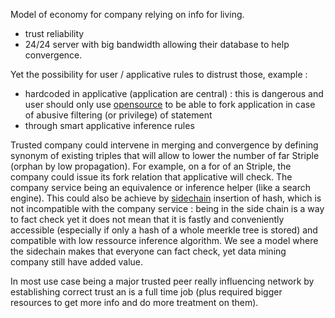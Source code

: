 [hm]: # (+++)
[hm]: # (date = "2015-05-30T12:43:26+01:00")
[hm]: # (draft = true)
[hm]: # (title = "striple economic approach for businesses")
[hm]: # (+++)




Model of economy for company relying on info for living.

- trust reliability
- 24/24 server with big bandwidth allowing their database to help convergence.


Yet the possibility for user / applicative rules to distrust those, example :
- hardcoded in applicative (application are central) : this is dangerous and user should only use [opensource](./code.md) to be able to fork application in case of abusive filtering (or privilege) of statement
- through smart applicative inference rules


Trusted company could intervene in merging and convergence by defining synonym of existing triples that will allow to lower the number of far Striple (orphan by low propagation).
For example, on a for of an Striple, the company could issue its fork relation that applicative will check. The company service being an equivalence or inference helper (like a search engine). This could also be achieve by [sidechain](./sidechain.md) insertion of hash, which is not incompatible with the company service : being in the side chain is a way to fact check yet it does not mean that it is fastly and conveniently accessible (especially if only a hash of a whole meerkle tree is stored) and compatible with low ressource inference algorithm.
We see a model where the sidechain makes that everyone can fact check, yet data mining company still have added value.

In most use case being a major trusted peer really influencing network by establishing correct trust an is a full time job (plus required bigger resources to get more info and do more treatment on them).

